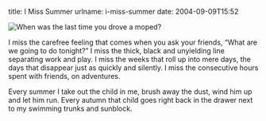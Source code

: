 title: I Miss Summer
urlname: i-miss-summer
date: 2004-09-09T15:52

![When was the last time you drove a moped?](https://dl.dropboxusercontent.com/s/ag270seob32oif4/20040909-moped.jpg)

I miss the carefree feeling that comes when you ask your friends, &ldquo;What are we going to do tonight?&rdquo; I miss the thick, black and unyielding line separating work and play. I miss the weeks that roll up into mere days, the days that disappear just as quickly and silently. I miss the consecutive hours spent with friends, on adventures.

Every summer I take out the child in me, brush away the dust, wind him up and let him run. Every autumn that child goes right back in the drawer next to my swimming trunks and sunblock.